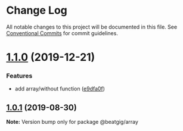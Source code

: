# Change Log

All notable changes to this project will be documented in this file.
See [Conventional Commits](https://conventionalcommits.org) for commit guidelines.

# [1.1.0](https://github.com/beatgig/midi/compare/@beatgig/array@1.0.1...@beatgig/array@1.1.0) (2019-12-21)


### Features

* add array/without function ([e9dfa0f](https://github.com/beatgig/midi/commit/e9dfa0f))





## [1.0.1](https://github.com/beatgig/midi/compare/@beatgig/array@1.0.0...@beatgig/array@1.0.1) (2019-08-30)

**Note:** Version bump only for package @beatgig/array
